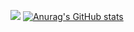 <a href="https://hits.seeyoufarm.com"><img src="https://hits.seeyoufarm.com/api/count/incr/badge.svg?url=https%3A%2F%2Fgithub.com%2Fmingming715&count_bg=%2300C968&title_bg=%23555555&icon=&icon_color=%23FFFEFE&title=hits&edge_flat=false"/></a>
[![Anurag's GitHub stats](https://github-readme-stats.vercel.app/api?username=mingming715)](https://github.com/anuraghazra/github-readme-stats)
